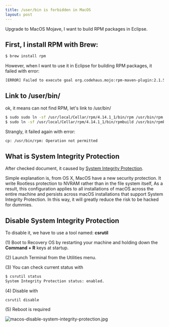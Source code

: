 ```yaml
---
title: /user/bin is forbidden in MacOS
layout: post
---
```


Upgrade to MacOS Mojave, I want to build RPM packages in Eclipse.

## First, I install RPM with Brew:

```bash
$ brew install rpm
```
However, when I want to use it in Eclipse for building RPM packages, it failed with error: 

```bash
[ERROR] Failed to execute goal org.codehaus.mojo:rpm-maven-plugin:2.1.5:rpm (generate-rpm) on project ps-api: Unable to query for default vendor from RPM: Error while executing process. Cannot run program "rpm": error=2, No such file or directory -> [Help 1]
```

## Link to /user/bin/

ok, it means can not find RPM, let's link to /usr/bin/ 

```bash
$ sudo sudo ln -sf /usr/local/Cellar/rpm/4.14.1_1/bin/rpm /usr/bin/rpm
$ sudo ln -sf /usr/local/Cellar/rpm/4.14.1_1/bin/rpmbuild /usr/bin/rpmbuild
```

Strangly, it failed again with error:

```bash
cp: /usr/bin/rpm: Operation not permitted
```

## What is System Integrity Protection

After checked document, it caused by [System Integrity Protection](https://developer.apple.com/library/archive/documentation/Security/Conceptual/System_Integrity_Protection_Guide/ConfiguringSystemIntegrityProtection/ConfiguringSystemIntegrityProtection.html).

Simple explanation is, from OS X, MacOS have a new security protection. It write Rootless protection to NVRAM rather than in the file system itself, As a result, this configuration applies to all installations of macOS across the entire machine and persists across macOS installations that support System Integrity Protection. In this way, it will greatly reduce the risk to be hacked for dummies.

## Disable System Integrity Protection

To disable it, we have to use a tool named: **csrutil**

(1) Boot to Recovery OS by restarting your machine and holding down the **Command + R** keys at startup.

(2) Launch Terminal from the Utilities menu.

(3) You can check current status with

```bash
$ csrutil status
System Integrity Protection status: enabled.
```
(4) Disable with

```
csrutil disable
```

(5) Reboot is required


![macos-disable-system-integrity-protection.jpg](http://villim.github.io/img/2018/macos-disable-system-integrity-protection.jpg)